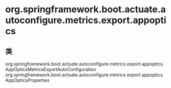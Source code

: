 # org.springframework.boot.actuate.autoconfigure.metrics.export.appoptics

## 类

org.springframework.boot.actuate.autoconfigure.metrics.export.appoptics.AppOpticsMetricsExportAutoConfiguration
org.springframework.boot.actuate.autoconfigure.metrics.export.appoptics.AppOpticsProperties




